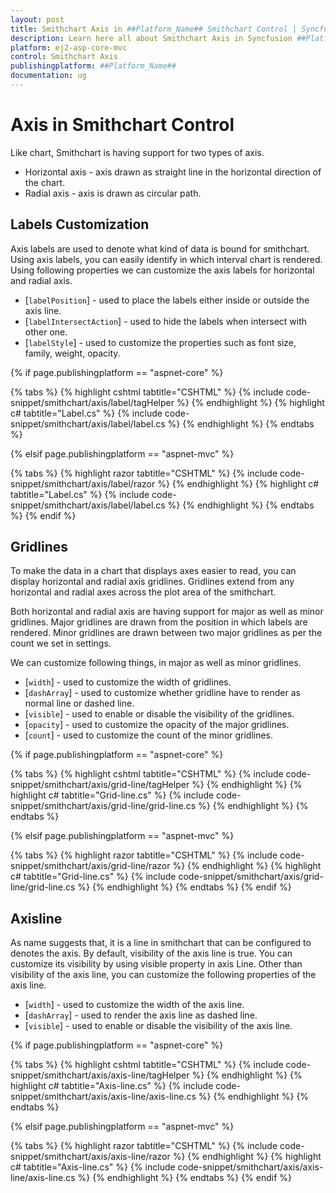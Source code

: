 ```yaml
---
layout: post
title: Smithchart Axis in ##Platform_Name## Smithchart Control | Syncfusion
description: Learn here all about Smithchart Axis in Syncfusion ##Platform_Name## Smithchart component of Syncfusion Essential JS 2 and more.
platform: ej2-asp-core-mvc
control: Smithchart Axis
publishingplatform: ##Platform_Name##
documentation: ug
---
```



# Axis in Smithchart Control

Like chart, Smithchart is having support for two types of axis.
* Horizontal axis - axis drawn as straight line in the horizontal direction of the chart.
* Radial axis - axis is drawn as circular path.

## Labels Customization

Axis labels are used to denote what kind of data is bound for smithchart. Using axis labels, you can easily identify in which interval chart is rendered. Using following properties we can customize the axis labels for horizontal and radial axis.

* [`labelPosition`] - used to place the labels either inside or outside the axis line.
* [`labelIntersectAction`] - used to hide the labels when intersect with other one.
* [`labelStyle`] - used to customize the properties such as font size, family, weight, opacity.

{% if page.publishingplatform == "aspnet-core" %}

{% tabs %}
{% highlight cshtml tabtitle="CSHTML" %}
{% include code-snippet/smithchart/axis/label/tagHelper %}
{% endhighlight %}
{% highlight c# tabtitle="Label.cs" %}
{% include code-snippet/smithchart/axis/label/label.cs %}
{% endhighlight %}
{% endtabs %}

{% elsif page.publishingplatform == "aspnet-mvc" %}

{% tabs %}
{% highlight razor tabtitle="CSHTML" %}
{% include code-snippet/smithchart/axis/label/razor %}
{% endhighlight %}
{% highlight c# tabtitle="Label.cs" %}
{% include code-snippet/smithchart/axis/label/label.cs %}
{% endhighlight %}
{% endtabs %}
{% endif %}



## Gridlines

To make the data in a chart that displays axes easier to read, you can display horizontal and radial axis gridlines. Gridlines extend from any horizontal and radial axes across the plot area of the smithchart.

Both horizontal and radial axis are having support for major as well as minor gridlines. Major gridlines are drawn from the position in which labels are rendered. Minor gridlines are drawn between two major gridlines as per the count we set in settings.

We can customize following things, in major as well as minor gridlines.

* [`width`] - used to customize the width of gridlines.
* [`dashArray`] - used to customize whether gridline have to render as normal line or dashed line.
* [`visible`] - used to enable or disable the visibility of the gridlines.
* [`opacity`] - used to customize the opacity of the major gridlines.
* [`count`] - used to customize the count of the minor gridlines.

{% if page.publishingplatform == "aspnet-core" %}

{% tabs %}
{% highlight cshtml tabtitle="CSHTML" %}
{% include code-snippet/smithchart/axis/grid-line/tagHelper %}
{% endhighlight %}
{% highlight c# tabtitle="Grid-line.cs" %}
{% include code-snippet/smithchart/axis/grid-line/grid-line.cs %}
{% endhighlight %}
{% endtabs %}

{% elsif page.publishingplatform == "aspnet-mvc" %}

{% tabs %}
{% highlight razor tabtitle="CSHTML" %}
{% include code-snippet/smithchart/axis/grid-line/razor %}
{% endhighlight %}
{% highlight c# tabtitle="Grid-line.cs" %}
{% include code-snippet/smithchart/axis/grid-line/grid-line.cs %}
{% endhighlight %}
{% endtabs %}
{% endif %}



## Axisline

As name suggests that, it is a line in smithchart that can be configured to denotes the axis. By default, visibility of the axis line is true. You can customize its visibility by using visible property in axis Line. Other than visibility of the axis line, you can customize the following properties of the axis line.

* [`width`] - used to customize the width of the axis line.
* [`dashArray`] - used to render the axis line as dashed line.
* [`visible`] - used to enable or disable the visibility of the axis line.

{% if page.publishingplatform == "aspnet-core" %}

{% tabs %}
{% highlight cshtml tabtitle="CSHTML" %}
{% include code-snippet/smithchart/axis/axis-line/tagHelper %}
{% endhighlight %}
{% highlight c# tabtitle="Axis-line.cs" %}
{% include code-snippet/smithchart/axis/axis-line/axis-line.cs %}
{% endhighlight %}
{% endtabs %}

{% elsif page.publishingplatform == "aspnet-mvc" %}

{% tabs %}
{% highlight razor tabtitle="CSHTML" %}
{% include code-snippet/smithchart/axis/axis-line/razor %}
{% endhighlight %}
{% highlight c# tabtitle="Axis-line.cs" %}
{% include code-snippet/smithchart/axis/axis-line/axis-line.cs %}
{% endhighlight %}
{% endtabs %}
{% endif %}

